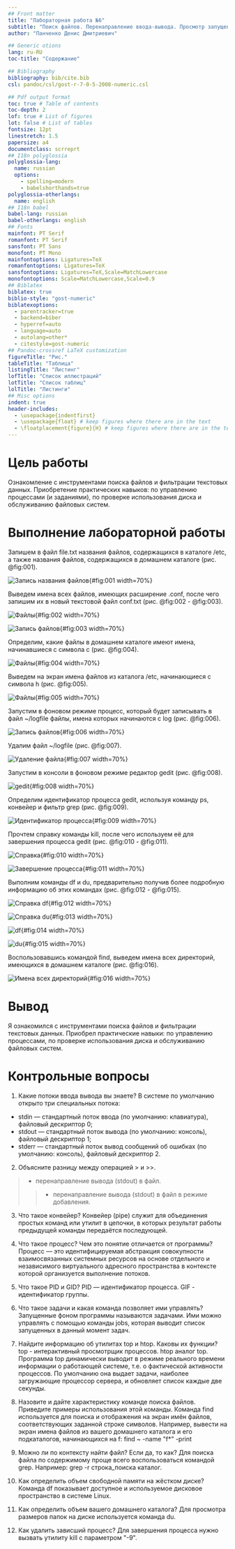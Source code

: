 ```yaml
---
## Front matter
title: "Лабораторная работа №6"
subtitle: "Поиск файлов. Перенаправление ввода-вывода. Просмотр запущенных процессов"
author: "Панченко Денис Дмитриевич"

## Generic otions
lang: ru-RU
toc-title: "Содержание"

## Bibliography
bibliography: bib/cite.bib
csl: pandoc/csl/gost-r-7-0-5-2008-numeric.csl

## Pdf output format
toc: true # Table of contents
toc-depth: 2
lof: true # List of figures
lot: false # List of tables
fontsize: 12pt
linestretch: 1.5
papersize: a4
documentclass: scrreprt
## I18n polyglossia
polyglossia-lang:
  name: russian
  options:
	- spelling=modern
	- babelshorthands=true
polyglossia-otherlangs:
  name: english
## I18n babel
babel-lang: russian
babel-otherlangs: english
## Fonts
mainfont: PT Serif
romanfont: PT Serif
sansfont: PT Sans
monofont: PT Mono
mainfontoptions: Ligatures=TeX
romanfontoptions: Ligatures=TeX
sansfontoptions: Ligatures=TeX,Scale=MatchLowercase
monofontoptions: Scale=MatchLowercase,Scale=0.9
## Biblatex
biblatex: true
biblio-style: "gost-numeric"
biblatexoptions:
  - parentracker=true
  - backend=biber
  - hyperref=auto
  - language=auto
  - autolang=other*
  - citestyle=gost-numeric
## Pandoc-crossref LaTeX customization
figureTitle: "Рис."
tableTitle: "Таблица"
listingTitle: "Листинг"
lofTitle: "Список иллюстраций"
lotTitle: "Список таблиц"
lolTitle: "Листинги"
## Misc options
indent: true
header-includes:
  - \usepackage{indentfirst}
  - \usepackage{float} # keep figures where there are in the text
  - \floatplacement{figure}{H} # keep figures where there are in the text
---
```


# Цель работы

Ознакомление с инструментами поиска файлов и фильтрации текстовых данных. Приобретение практических навыков: по управлению процессами (и заданиями), по проверке использования диска и обслуживанию файловых систем.

# Выполнение лабораторной работы

Запишем в файл file.txt названия файлов, содержащихся в каталоге /etc, а также названия файлов, содержащихся в домашнем каталоге (рис. @fig:001).

![Запись названия файлов](image/1.png){#fig:001 width=70%}

Выведем имена всех файлов, имеющих расширение .conf, после чего
запишим их в новый текстовой файл conf.txt (рис. @fig:002 - @fig:003).

![Файлы](image/2.png){#fig:002 width=70%}

![Запись файлов](image/3.png){#fig:003 width=70%}

Определим, какие файлы в домашнем каталоге имеют имена, начинавшиеся с символа c (рис. @fig:004).

![Файлы](image/4.png){#fig:004 width=70%}

Выведем на экран имена файлов из каталога /etc, начинающиеся с символа h (рис. @fig:005).

![Файлы](image/5.png){#fig:005 width=70%}

Запустим в фоновом режиме процесс, который будет записывать в файл ~/logfile файлы, имена которых начинаются с log (рис. @fig:006).

![Запись файлов](image/6.png){#fig:006 width=70%}

Удалим файл ~/logfile (рис. @fig:007).

![Удаление файла](image/7.png){#fig:007 width=70%}

Запустим в консоли в фоновом режиме редактор gedit (рис. @fig:008).

![gedit](image/8.png){#fig:008 width=70%}

Определим идентификатор процесса gedit, используя команду ps, конвейер и фильтр grep (рис. @fig:009).

![Идентификатор процесса](image/9.png){#fig:009 width=70%}

Прочтем справку команды kill, после чего используем её для завершения процесса gedit (рис. @fig:010 - @fig:011).

![Справка](image/10.png){#fig:010 width=70%}

![Завершение процесса](image/11.png){#fig:011 width=70%}

Выполним команды df и du, предварительно получив более подробную информацию об этих командах (рис. @fig:012 - @fig:015).

![Справка df](image/12.png){#fig:012 width=70%}

![Справка du](image/13.png){#fig:013 width=70%}

![df](image/14.png){#fig:014 width=70%}

![du](image/15.png){#fig:015 width=70%}

Воспользовавшись командой find, выведем имена всех директорий, имеющихся в домашнем каталоге (рис. @fig:016).

![Имена всех директорий](image/16.png){#fig:016 width=70%}

# Вывод

Я ознакомился с инструментами поиска файлов и фильтрации текстовых данных. Приобрел практические навыки: по управлению процессами, по проверке использования диска и обслуживанию файловых систем.

# Контрольные вопросы

1. Какие потоки ввода вывода вы знаете?
В системе по умолчанию открыто три специальных потока:
- stdin — стандартный поток ввода (по умолчанию: клавиатура), файловый дескриптор 0;
- stdout — стандартный поток вывода (по умолчанию: консоль), файловый дескриптор 1;
- stderr — стандартный поток вывод сообщений об ошибках (по умолчанию: консоль), файловый дескриптор 2.

2. Объясните разницу между операцией > и >>.
> - перенаправление вывода (stdout) в файл.
>> - перенаправление вывода (stdout) в файл в режиме добавления.

3. Что такое конвейер?
Конвейер (pipe) служит для объединения простых команд или утилит в цепочки, в которых результат работы предыдущей команды передаётся последующей.

4. Что такое процесс? Чем это понятие отличается от программы?
Процесс — это идентифицируемая абстракция совокупности взаимосвязанных системных ресурсов на основе отдельного и независимого виртуального адресного пространства в контексте которой организуется выполнение потоков.

5. Что такое PID и GID?
PID — идентификатор процесса.
GIF - идентификатор группы.

6. Что такое задачи и какая команда позволяет ими управлять?
Запущенные фоном программы называются задачами. Ими можно управлять с помощью команды jobs, которая выводит список запущенных в данный момент задач.

7. Найдите информацию об утилитах top и htop. Каковы их функции?
top - интерактивный просмотрщик процессов. htop аналог top. Программа top динамически выводит в режиме реального времени информации о работающей системе, т.е. о фактической активности процессов. По умолчанию она выдает задачи, наиболее загружающие процессор сервера, и обновляет список каждые две секунды. 

8. Назовите и дайте характеристику команде поиска файлов. Приведите примеры использования этой команды.
Команда find используется для поиска и отображения на экран имён файлов, соответствующих заданной строке символов. Например, вывести на экран имена файлов из вашего домашнего каталога и его подкаталогов, начинающихся на f: find ~ -name "f*" -print

9. Можно ли по контексту найти файл? Если да, то как?
Для поиска файла по содержимому проще всего воспользоваться командой grep. Например: grep -r строка_поиска каталог.

10. Как определить объем свободной памяти на жёстком диске?
Команда df показывает доступное и используемое дисковое пространство в системе Linux.

11. Как определить объем вашего домашнего каталога?
Для просмотра размеров папок на диске используется команда du.

12. Как удалить зависший процесс?
Для завершения процесса нужно вызвать утилиту kill с параметром "-9".

